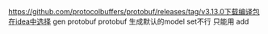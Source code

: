https://github.com/protocolbuffers/protobuf/releases/tag/v3.13.0下载编译包在idea中选择 gen protobuf
protobuf 生成默认的model
set不行 只能用 add